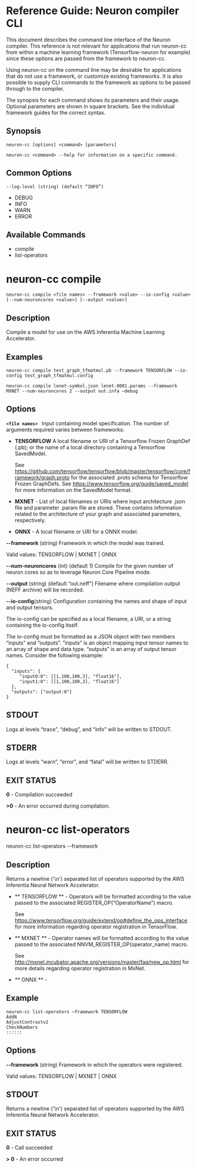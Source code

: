 # Reference Guide: Neuron compiler CLI 

This document describes the command line interface of the Neuron compiler. This reference is not relevant for applications that run neuron-cc from within a machine learning framework (Tensorflow-neuron for example) since these options are passed from the framework to neuron-cc. 

Using neuron-cc on the command line may be desirable for applications that do not use a framework, or customize existing frameworks. It is also possible to supply CLI commands to the framework as options to be passed through to the compiler. 

The synopsis for each command shows its parameters and their usage. Optional parameters are shown in square brackets. See the individual framework guides for the correct syntax. 


## Synopsis

```
neuron-cc [options] <command> [parameters] 
```

```
neuron-cc <command> --help for information on a specific command. 
```


## Common Options

```
--log-level (string) (default “INFO”) 
``` 

* DEBUG
* INFO
* WARN
* ERROR


## Available Commands

* compile
* list-operators


# neuron-cc compile

```
neuron-cc compile <file names> --framework <value> --io-config <value> [--num-neuroncores <value>] [--output <value>]
```

## Description

Compile a model for use on the AWS Inferentia Machine Learning Accelerator.

## Examples

```
neuron-cc compile test_graph_tfmatmul.pb --framework TENSORFLOW --io-config test_graph_tfmatmul.config
```

```
neuron-cc compile lenet-symbol.json lenet-0001.params --framework MXNET --num-neuroncores 2 --output out.infa —debug
```

## Options

**```<file names> ```**
Input containing model specification. The number of arguments required varies between frameworks:

* **TENSORFLOW** A local filename or URI of a Tensorflow Frozen GraphDef (.pb); or the name of a local directory containing a Tensorflow SavedModel.
    
    See https://github.com/tensorflow/tensorflow/blob/master/tensorflow/core/framework/graph.proto for the associated .proto schema for Tensorflow Frozen GraphDefs. See https://www.tensorflow.org/guide/saved_model for more information on the SavedModel format.
* **MXNET** - List of local filenames or URIs where input architecture .json file and parameter .param file are stored. These contains information related to the architecture of your graph and associated parameters, respectively.
* **ONNX** - A local filename or URI for a ONNX model.

**--framework** (string)
Framework in which the model was trained. 

Valid values: TENSORFLOW | MXNET | ONNX

**--num-neuroncores** (int) (default 1)
Compile for the given number of neuron cores so as to leverage Neuron Core Pipeline mode.

**--output** (string) (default “out.neff”)
Filename where compilation output (NEFF archive) will be recorded.

**--io-config**(string) 
Configuration containing the names and shape of input and output tensors.

The io-config can be specified as a local filename, a URI, or a string containing the io-config itself.

The io-config must be formatted as a JSON object with two members “inputs” and “outputs”. “inputs” is an object mapping input tensor names to an array of shape and data type. “outputs” is an array of output tensor names. Consider the following example:


```
{
  "inputs": {
     "input0:0": [[1,100,100,3], "float16"],
     "input1:0": [[1,100,100,3], "float16"]
  },
  "outputs": ["output:0"]
}
```

## STDOUT

Logs at levels “trace”, “debug”, and “info” will be written to STDOUT.

## STDERR

Logs at levels “warn”, “error”, and “fatal” will be written to STDERR.

## EXIT STATUS

**0** - Compilation succeeded

**>0** - An error occurred during compilation.

# neuron-cc list-operators

neuron-cc list-operators --framework <value>

## Description

Returns a newline ('\n') separated list of operators supported by the AWS Inferentia Neural Network Accelerator.


* ** TENSORFLOW ** - Operators will be formatted according to the value passed to the associated REGISTER_OP(“OperatorName”) macro. 
    
    See https://www.tensorflow.org/guide/extend/op#define_the_ops_interface for more information regarding operator registration in TensorFlow.
    
* ** MXNET ** - Operator names will be formatted according to the value passed to the associated NNVM_REGISTER_OP(operator_name) macro. 
    
    See http://mxnet.incubator.apache.org/versions/master/faq/new_op.html for more details regarding operator registration in MxNet.
* ** ONNX ** - 

## Example

```
neuron-cc list-operators —framework TENSORFLOW
AddN
AdjustContrastv2
CheckNumbers
::::::
```

## Options

**--framework** (string)
Framework in which the operators were registered.  

Valid values: TENSORFLOW | MXNET | ONNX

## STDOUT

Returns a newline ('\n') separated list of operators supported by the AWS Inferentia Neural Network Accelerator.

## EXIT STATUS

**0** - Call succeeded

**> 0** - An error occurred


